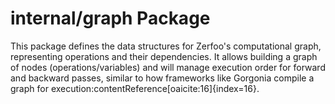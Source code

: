 # internal/graph Package

This package defines the data structures for Zerfoo's computational graph, representing operations and their dependencies. It allows building a graph of nodes (operations/variables) and will manage execution order for forward and backward passes, similar to how frameworks like Gorgonia compile a graph for execution:contentReference[oaicite:16]{index=16}.
